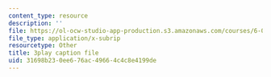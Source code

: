 ```yaml
---
content_type: resource
description: ''
file: https://ol-ocw-studio-app-production.s3.amazonaws.com/courses/6-042j-mathematics-for-computer-science-spring-2015/31698b230ee676ac49664c4c8e4199de_dW0f62lcCLE.srt
file_type: application/x-subrip
resourcetype: Other
title: 3play caption file
uid: 31698b23-0ee6-76ac-4966-4c4c8e4199de
---
```

